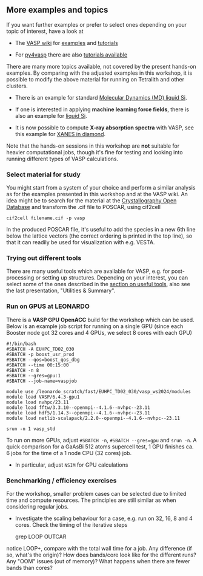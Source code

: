 ## More examples and topics 

If you want further examples or prefer to select ones depending on your topic of interest, have a look at 

* The [VASP wiki](https://www.vasp.at/wiki/index.php/The_VASP_Manual) for [examples](https://www.vasp.at/wiki/index.php/Category:Examples) and [tutorials](https://www.vasp.at/wiki/index.php/Category:Tutorials)

* For [py4vasp](https://www.vasp.at/py4vasp/latest/) there are also [tutorials available](https://www.vasp.at/tutorials/latest/)

There are many more topics available, not covered by the present hands-on examples. By comparing with the adjusted examples in this workshop, it is possible to modify the above material for running on Tetralith and other clusters.

* There is an example for standard [Molecular Dynamics (MD) liquid Si](https://www.vasp.at/wiki/index.php/Liquid_Si_-_Standard_MD).

* If one is interested in applying **machine learning force fields**, there is also an example for [liquid Si](https://www.vasp.at/wiki/index.php/Liquid_Si_-_MLFF).

* It is now possible to compute **X-ray absorption spectra** with VASP, see this example for [XANES in diamond](https://www.vasp.at/wiki/index.php/XANES_in_Diamond).

Note that the hands-on sessions in this workshop are **not** suitable for heavier computational jobs, though it's fine for testing and looking into running different types of VASP calculations. 

### Select material for study

You might start from a system of your choice and perform a similar analysis as for the examples presented in this workshop and at the VASP wiki. An idea might be to search for the material at the [Crystallography Open Database](https://www.crystallography.net/cod/) and transform the .cif file to POSCAR, using cif2cell

    cif2cell filename.cif -p vasp

In the produced POSCAR file, it's useful to add the species in a new 6th line below the lattice vectors (the correct ordering is printed in the top line), so that it can readily be used for visualization with e.g. VESTA.

### Trying out different tools

There are many useful tools which are available for VASP, e.g. for post-processing or setting up structures. Depending on your interest, you can select some of the ones described in the [section on useful tools](../tools), also see the last presentation, "Utilities & Summary".

### Run on GPUS at LEONARDO

There is a **VASP GPU OpenACC** build for the workshop which can be used. Below is an example job script for running on a single GPU (since each Booster node got 32 cores and 4 GPUs, we select 8 cores with each GPU)

    #!/bin/bash
    #SBATCH -A EUHPC_TD02_030
    #SBATCH -p boost_usr_prod
    #SBATCH --qos=boost_qos_dbg
    #SBATCH --time 00:15:00
    #SBATCH -n 8
    #SBATCH --gres=gpu:1
    #SBATCH --job-name=vaspjob

    module use /leonardo_scratch/fast/EUHPC_TD02_030/vasp_ws2024/modules
    module load VASP/6.4.3-gpu1
    module load nvhpc/23.11   
    module load fftw/3.3.10--openmpi--4.1.6--nvhpc--23.11  
    module load hdf5/1.14.3--openmpi--4.1.6--nvhpc--23.11
    module load netlib-scalapack/2.2.0--openmpi--4.1.6--nvhpc--23.11

    srun -n 1 vasp_std

To run on more GPUs, adjust `#SBATCH -n`, `#SBATCH --gres=gpu` and `srun -n`. A quick comparison for a GaAsBi 512 atoms supercell test, 1 GPU finishes ca. 6 jobs for the time of a 1 node CPU (32 cores) job.

* In particular, adjust `NSIM` for GPU calculations

### Benchmarking / efficiency exercises

For the workshop, smaller problem cases can be selected due to limited time and compute resources. The principles are still similar as when considering regular jobs.

* Investigate the scaling behaviour for a case, e.g. run on 32, 16, 8 and 4 cores. Check the timing of the iterative steps

    grep LOOP OUTCAR

notice LOOP+, compare with the total wall time for a job. Any difference (if so, what's the origin)? How does bands/core look like for the different runs? Any "OOM" issues (out of memory)? What happens when there are fewer bands than cores?
